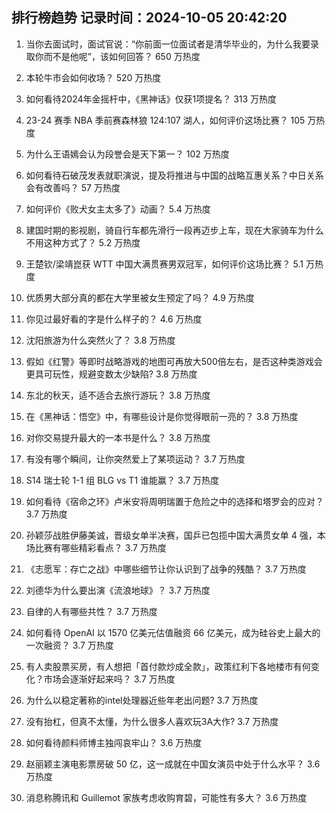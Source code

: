 
## 排行榜趋势 记录时间：2024-10-05 20:42:20
  
  1. 当你去面试时，面试官说：“你前面一位面试者是清华毕业的，为什么我要录取你而不是他呢”，该如何回答？ 650 万热度
    
  2. 本轮牛市会如何收场？ 520 万热度
    
  3. 如何看待2024年金摇杆中，《黑神话》仅获1项提名？ 313 万热度
    
  4. 23-24 赛季 NBA 季前赛森林狼 124:107 湖人，如何评价这场比赛？ 105 万热度
    
  5. 为什么王语嫣会认为段誉会是天下第一？ 102 万热度
    
  6. 如何看待石破茂发表就职演说，提及将推进与中国的战略互惠关系？中日关系会有改善吗？ 57 万热度
    
  7. 如何评价《败犬女主太多了》动画？ 5.4 万热度
    
  8. 建国时期的影视剧，骑自行车都先滑行一段再迈步上车，现在大家骑车为什么不用这种方式了？ 5.2 万热度
    
  9. 王楚钦/梁靖崑获 WTT 中国大满贯赛男双冠军，如何评价这场比赛？ 5.1 万热度
    
  10. 优质男大部分真的都在大学里被女生预定了吗？ 4.9 万热度
    
  11. 你见过最好看的字是什么样子的？ 4.6 万热度
    
  12. 沈阳旅游为什么突然火了？ 3.8 万热度
    
  13. 假如《红警》等即时战略游戏的地图可再放大500倍左右，是否这种类游戏会更具可玩性，规避变数太少缺陷? 3.8 万热度
    
  14. 东北的秋天，适不适合去旅行游玩？ 3.8 万热度
    
  15. 在《黑神话：悟空》中，有哪些设计是你觉得眼前一亮的？ 3.8 万热度
    
  16. 对你交易提升最大的一本书是什么？ 3.8 万热度
    
  17. 有没有哪个瞬间，让你突然爱上了某项运动？ 3.7 万热度
    
  18. S14 瑞士轮 1-1 组 BLG vs T1 谁能赢？ 3.7 万热度
    
  19. 如何看待《宿命之环》卢米安将周明瑞置于危险之中的选择和塔罗会的应对？ 3.7 万热度
    
  20. 孙颖莎战胜伊藤美诚，晋级女单半决赛，国乒已包揽中国大满贯女单 4 强，本场比赛有哪些精彩看点？ 3.7 万热度
    
  21. 《志愿军：存亡之战》中哪些细节让你认识到了战争的残酷？ 3.7 万热度
    
  22. 刘德华为什么要出演《流浪地球》？ 3.7 万热度
    
  23. 自律的人有哪些共性？ 3.7 万热度
    
  24. 如何看待 OpenAI 以 1570 亿美元估值融资 66 亿美元，成为硅谷史上最大的一次融资？ 3.7 万热度
    
  25. 有人卖股票买房，有人想把「首付款炒成全款」，政策红利下各地楼市有何变化？市场会逐渐好起来吗？ 3.7 万热度
    
  26. 为什么以稳定著称的intel处理器近些年老出问题? 3.7 万热度
    
  27. 没有抬杠，但真不太懂，为什么很多人喜欢玩3A大作? 3.7 万热度
    
  28. 如何看待颜料师博主独闯哀牢山？ 3.6 万热度
    
  29. 赵丽颖主演电影票房破 50 亿，这一成就在中国女演员中处于什么水平？ 3.6 万热度
    
  30. 消息称腾讯和 Guillemot 家族考虑收购育碧，可能性有多大？ 3.6 万热度
    